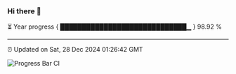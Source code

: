 ### Hi there 👋

⏳ Year progress { █████████████████████████████▁ } 98.92 %

---

⏰ Updated on Sat, 28 Dec 2024 01:26:42 GMT

![Progress Bar CI](https://github.com/liununu/liununu/workflows/Progress%20Bar%20CI/badge.svg)
